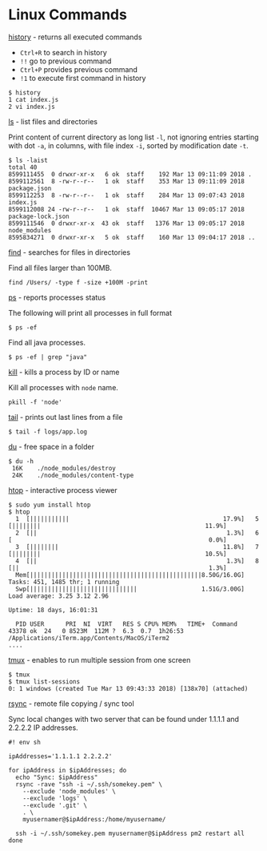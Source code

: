 # Linux Commands

[history](https://ss64.com/bash/history.html) - returns all executed commands

* `Ctrl+R` to search in history
* `!!` go to previous command
* `Ctrl+P` provides previous command
* `!1` to execute first command in history

```
$ history
1 cat index.js
2 vi index.js
```

[ls](http://man7.org/linux/man-pages/man1/ls.1.html) - list files and directories

Print content of current directory as long list `-l`, not ignoring entries starting with dot `-a`,  in columns, with file index `-i`, sorted by modification date `-t`.

```
$ ls -laist
total 40
8599111455  0 drwxr-xr-x   6 ok  staff    192 Mar 13 09:11:09 2018 .
8599112561  8 -rw-r--r--   1 ok  staff    353 Mar 13 09:11:09 2018 package.json
8599112253  8 -rw-r--r--   1 ok  staff    284 Mar 13 09:07:43 2018 index.js
8599112008 24 -rw-r--r--   1 ok  staff  10467 Mar 13 09:05:17 2018 package-lock.json
8599111546  0 drwxr-xr-x  43 ok  staff   1376 Mar 13 09:05:17 2018 node_modules
8595834271  0 drwxr-xr-x   5 ok  staff    160 Mar 13 09:04:17 2018 ..
```

[find](http://man7.org/linux/man-pages/man1/find.1.html) - searches for files in directories

Find all files larger than 100MB.

```
find /Users/ -type f -size +100M -print
```

[ps](http://man7.org/linux/man-pages/man1/ps.1p.html) - reports processes status

The following will print all processes in full format

```
$ ps -ef
```

Find all java processes.

```
$ ps -ef | grep "java"
```

[kill](http://man7.org/linux/man-pages/man2/kill.2.html) - kills a process by ID or name

Kill all processes with `node` name.

```
pkill -f 'node'
```

[tail](http://man7.org/linux/man-pages/man1/tail.1.html) - prints out last lines from a file

```
$ tail -f logs/app.log
```

[du](https://linux.die.net/man/1/du) - free space in a folder

```
$ du -h
 16K    ./node_modules/destroy
 24K    ./node_modules/content-type
```

[htop](https://linux.die.net/man/1/htop) - interactive process viewer

```
$ sudo yum install htop
$ htop
  1  [|||||||||||                                           17.9%]   5  [||||||||                                              11.9%]
  2  [||                                                     1.3%]   6  [                                                       0.0%]
  3  [||||||||                                              11.8%]   7  [||||||||                                              10.5%]
  4  [||                                                     1.3%]   8  [||                                                     1.3%]
  Mem[||||||||||||||||||||||||||||||||||||||||||||||||8.50G/16.0G]   Tasks: 451, 1485 thr; 1 running
  Swp[||||||||||||||||||||||||||||||                  1.51G/3.00G]   Load average: 3.25 3.12 2.96
                                                                     Uptime: 18 days, 16:01:31

  PID USER      PRI  NI  VIRT   RES S CPU% MEM%   TIME+  Command
43378 ok  24   0 8523M  112M ?  6.3  0.7  1h26:53 /Applications/iTerm.app/Contents/MacOS/iTerm2
....
```

[tmux](https://linux.die.net/man/1/tmux) - enables to run multiple session from one screen

```
$ tmux
$ tmux list-sessions
0: 1 windows (created Tue Mar 13 09:43:33 2018) [138x70] (attached)
```

[rsync](https://linux.die.net/man/1/rsync) - remote file copying / sync tool

Sync local changes with two server that can be found under 1.1.1.1 and 2.2.2.2 IP addresses.

```
#! env sh

ipAddresses='1.1.1.1 2.2.2.2'

for ipAddress in $ipAddresses; do
  echo "Sync: $ipAddress"
  rsync -rave "ssh -i ~/.ssh/somekey.pem" \
    --exclude 'node_modules' \
    --exclude 'logs' \
    --exclude '.git' \
    . \
    myusernamer@$ipAddress:/home/myusername/

  ssh -i ~/.ssh/somekey.pem myusernamer@$ipAddress pm2 restart all
done
```




